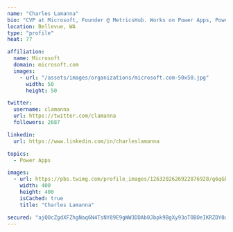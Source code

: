 ```yaml
---
name: "Charles Lamanna"
bio: "CVP at Microsoft, Founder @ MetricsHub. Works on Power Apps, Power Automate, Power Virtual Agent, Common Data Service and Dynamics 365."
location: Bellevue, WA
type: "profile"
heat: 77

affiliation:
  name: Microsoft
  domain: microsoft.com
  images:
    - url: "/assets/images/organizations/microsoft.com-50x50.jpg"
      width: 50
      height: 50

twitter:
  username: clamanna
  url: https://twitter.com/clamanna
  followers: 2687

linkedin:
  url: https://www.linkedin.com/in/charleslamanna

topics:
  - Power Apps

images:
  - url: https://pbs.twimg.com/profile_images/1263202626922876928/g6qGbHZ-_400x400.jpg
    width: 400
    height: 400
    isCached: true
    title: "Charles Lamanna"

secured: "ajQOcZgdXFZhgNaq6N4TsNY89E9gWW3DDAb0Jbpk9BgXy93oT0BOeIKRZDY0aGPtZ9noBDRpX2qM2O6hXEp8usyBr9DimSHDjOkAnFj5UEWuXlnnxCWPLLNbru3/Xj947M/nkARjdX/CZA86SODdncn77mYqWxG8asO0yD2Or08lSsC/1EHZUWN/jbtpou4vCJ99I0gsNs7ghM+lDkp7z4oN3qZZGDx19OylWKcOeKY5AYhEvXxG9rNfY29QZQsCJyr8vzDJyql8dgK+x7EgU3ZQKCkIO8BVmDwp//letU4yjUYa4eVzRGopImk9nFuCGrMXgiBQ5NTZ5XoNf0zTrapUucLaLWXp3rb6yEd0qtdOALmryYOVxXdNoFfovrdn91uCsLtqEzYEpT1oU7j9SUBjc1SEces0P3SZ53LQ4Mc=;J/r0srC2aPOgSoCmZpR4yw=="
---
```



